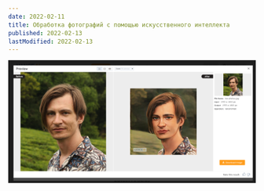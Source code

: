 ```yaml
---
date: 2022-02-11
title: Обработка фотографий с помощью искусственного интеллекта
published: 2022-02-13
lastModified: 2022-02-13
---
```


![Искусственный интеллект превращает мой портрет в рисунок](./vance-ai-test.png)